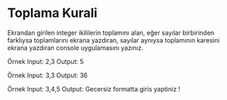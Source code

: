 # Toplama Kurali
Ekrandan girilen integer ikililerin toplamını alan, eğer sayılar birbirinden farklıysa toplamlarını ekrana yazdıran, sayılar aynıysa toplamının karesini ekrana yazdıran console uygulamasını yazınız.

Örnek Input: 2,3
Output: 5 

Örnek Input: 3,3
Output: 36

Örnek Input: 3,4,5
Output: Gecersiz formatta giris yaptiniz !

